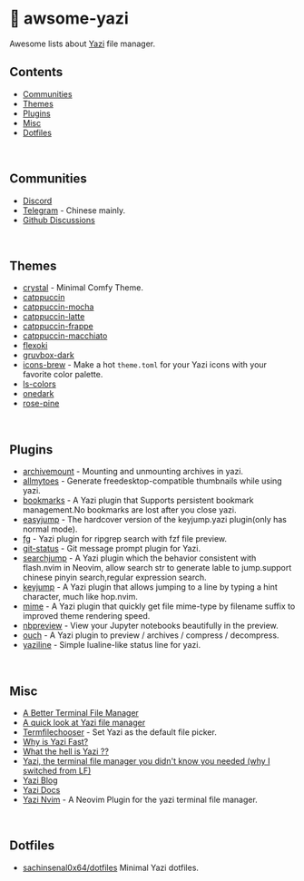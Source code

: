 # 🪿 awsome-yazi
Awesome lists about [Yazi](https://github.com/sxyazi/yazi) file manager.

## Contents

- [Communities](#communities)
- [Themes](#themes)
- [Plugins](#plugins)
- [Misc](#misc)
- [Dotfiles](#dotfiles)

<br>

## Communities

- [Discord](https://discord.gg/RbPtPcVM5X)
- [Telegram](https://t.me/yazi_rs) - Chinese mainly.
- [Github Discussions](https://github.com/sxyazi/yazi/discussions)

  
<br>

## Themes

- [crystal](https://github.com/sachinsenal0x64/crystal.yazi) - Minimal Comfy Theme.
- [catppuccin](https://github.com/catppuccin/yazi)
- [catppuccin-mocha](https://github.com/yazi-rs/flavors/tree/main/catppuccin-mocha.yazi)
- [catppuccin-latte](https://github.com/yazi-rs/flavors/tree/main/catppuccin-latte.yazi)
- [catppuccin-frappe](https://github.com/yazi-rs/flavors/blob/main/catppuccin-frappe.yazi)
- [catppuccin-macchiato](https://github.com/yazi-rs/flavors/tree/main/catppuccin-macchiato.yazi)
- [flexoki](https://github.com/Reledia/flexoki.yazi)
- [gruvbox-dark](https://github.com/poperigby/gruvbox-dark-yazi)
- [icons-brew](https://github.com/lpnh/icons-brew.yazi) -  Make a hot `theme.toml` for your Yazi icons with your favorite color palette.
- [ls-colors](https://github.com/Mellbourn/ls-colors.yazi)
- [onedark](https://github.com/BennyOe/onedark.yazi)
- [rose-pine](https://github.com/Msouza91/rose-pine.yazi) 

<br>

## Plugins

- [archivemount](https://github.com/AnirudhG07/archivemount.yazi) - Mounting and unmounting archives in yazi.
- [allmytoes](https://github.com/Sonico98/allmytoes.yazi) - Generate freedesktop-compatible thumbnails while using yazi.
- [bookmarks](https://gitee.com/DreamMaoMao/bookmarks.yazi) - A Yazi plugin that Supports persistent bookmark management.No bookmarks are lost after you close yazi.
- [easyjump](https://gitee.com/DreamMaoMao/easyjump.yazi) - The hardcover version of the keyjump.yazi plugin(only has normal mode).
- [fg](https://gitee.com/DreamMaoMao/fg.yazi) - Yazi plugin for ripgrep search with fzf file preview.
- [git-status](https://gitee.com/DreamMaoMao/git-status.yazi) - Git message prompt plugin for Yazi.
- [searchjump](https://gitee.com/DreamMaoMao/searchjump.yazi) - A Yazi plugin which the behavior consistent with flash.nvim in Neovim, allow search str to generate lable to jump.support chinese pinyin search,regular expression search.
- [keyjump](https://gitee.com/DreamMaoMao/keyjump.yazi) - A Yazi plugin that allows jumping to a line by typing a hint character, much like hop.nvim.
- [mime](https://gitee.com/DreamMaoMao/mime.yazi) - A Yazi plugin that quickly get file mime-type by filename suffix to improved theme rendering speed.
- [nbpreview](https://github.com/AnirudhG07/nbpreview.yazi) - View your Jupyter notebooks beautifully in the preview.
- [ouch](https://github.com/ndtoan96/ouch.yazi) -  A Yazi plugin to preview / archives / compress / decompress. 
- [yaziline](https://github.com/llanosrocas/yaziline.yazi) - Simple lualine-like status line for yazi.
  
  

<br>

## Misc

- [A Better Terminal File Manager](https://youtu.be/l44HjrTQHGc)
- [A quick look at Yazi file manager ](https://youtu.be/cUwu3mkrz_k)
- [Termfilechooser](https://github.com/boydaihungst/xdg-desktop-portal-termfilechooser) - Set Yazi as the default file picker.
- [Why is Yazi Fast?](https://github.com/sxyazi/yazi/issues/143)
- [What the hell is Yazi ??](https://youtu.be/cUwu3mkrz_k)
- [Yazi, the terminal file manager you didn't know you needed (why I switched from LF)](https://youtu.be/cUwu3mkrz_k)
- [Yazi Blog](https://yazi-rs.github.io/blog)
- [Yazi Docs](https://yazi-rs.github.io/)
- [Yazi Nvim](https://github.com/mikavilpas/yazi.nvim) - A Neovim Plugin for the yazi terminal file manager.


<br>



## Dotfiles

- [sachinsenal0x64/dotfiles](https://github.com/sachinsenal0x64/dotfiles/tree/qtile/yazi) Minimal Yazi dotfiles.
